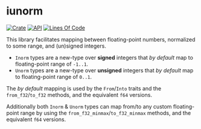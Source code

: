 # iunorm

[![Crate](https://img.shields.io/crates/v/iunorm.svg)](https://crates.io/crates/iunorm)
[![API](https://docs.rs/iunorm/badge.svg)](https://docs.rs/iunorm/)
[![Lines Of Code](https://tokei.rs/b1/github/joseluis/iunorm?category=code)](https://github.com/joseluis/iunorm)

This library facilitates mapping between floating-point numbers, normalized
to some range, and (un)signed integers.

- `Inorm` types are a new-type over **signed** integers that *by default*
map to floating-point range of `-1..1`.
- `Unorm` types are a new-type over **unsigned** integers that *by default*
map to floating-point range of `0..1`.

The *by default* mapping is used by the `From`/`Into` traits and the
`from_f32`/`to_f32` methods, and the equivalent `f64` versions.

Additionally both `Inorm` & `Unorm` types can map from/to any custom
floating-point range by using the `from_f32_minmax`/`to_f32_minmax` methods,
and the equivalent `f64` versions.
